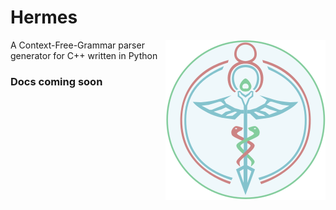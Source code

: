 # Hermes

<img src="docs/images/hermes-logo-256.png" align="right">

A Context-Free-Grammar parser generator for C++ written in Python

### Docs coming soon